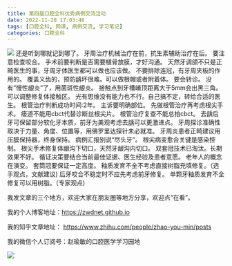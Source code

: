 ```yaml
---
title: 第四届口腔全科优秀病例交流活动
date: 2022-11-28 17:03:48
tags: [口腔全科, 网课, 病例交流, 学习笔记]
categories: 口腔全科
---
```


![](https://zymblog-1258069789.cos.ap-chengdu.myqcloud.com/blog0336-case/01.jpg)
还是听到哪就记到哪了。
牙周治疗机械治疗在前，抗生素辅助治疗在后。
要注意检查咬合。
手术前要判断是否需要植骨放膜，才好沟通。
天然牙调颌不只是正畸医生的事，牙周牙体医生都可以做也应该做。
不要排除连冠，有牙周夹板的作用的。
覆盖义齿的，预防龋坏很难。可以做根帽或者附着体。
要会转诊。
没有“慢性龈炎”了，用菌斑性龈炎。
接触点到牙槽嵴顶距离大于5mm会出黑三角。可以调整修复体接触区。
光有思维没有能力也不行。自己搞不定，转给合适的医生。
根管治疗判断成功时间:2年。
主诉要明确部位。
先做根管治疗再考虑根尖手术。
瘘道不能用cbct代替诊断丝根尖片。
根管治疗复查不能总拍cbct。
去龋后牙可保留部分软化牙本质，前牙为美观考虑去龋可以更激进点。
牙周探诊准确性取决于力量、角度、位置等，用佛罗里达探针未必就准。
牙周炎患者正畸建议用压膜保持器，终身保持。
病例汇报别说“尽头牙”。
根尖病变愈合关键是感染控制。
根尖手术修复体龈沟下切口，天然牙龈沟内切口。
双套冠技术已淘汰。长期效果不好。
循证决策要结合当前最佳证据、医生经验及患者意愿。
老年人的概念在演变。
套筒冠要保证一定高度。
釉质发育不全不考虑直接树脂充填修复。（选手观点，文献建议)
后牙咬合不稳定时不应先考虑前牙修复。
单颗牙釉质发育不全修复可以用树脂。（专家观点)



我发文章的三个地方，欢迎大家在朋友圈等地方分享，欢迎点“在看”。

我的个人博客地址：https://zwdnet.github.io

我的知乎文章地址： https://www.zhihu.com/people/zhao-you-min/posts

我的微信个人订阅号：赵瑜敏的口腔医学学习园地

![](https://zymblog-1258069789.cos.ap-chengdu.myqcloud.com/other/wx.jpg)